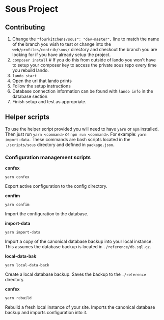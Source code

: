 # Sous Project

## Contributing

1. Change the `"fourkitchens/sous": "dev-master",` line to match the name of the branch you wish to test or change into the `web/profiles/contrib/sous/` directory and checkout the branch you are looking for if you have already setup the project.
2. `composer install` # If you do this from outside of lando you won't have to setup your composer key to access the private sous repo every time you rebuild lando.
3. `lando start`
4. Open the url that lando prints
5. Follow the setup instructions
6. Database connection information can be found with `lando info` in the database section.
7. Finish setup and test as appropriate.

## Helper scripts

To use the helper script provided you will need to have `yarn` or `npm` installed. Then just run `yarn <command>` or `npm run <command>`. For example: `yarn import-data`. These commands are bash scripts located in the `./scripts/sous` directory and defined in `package.json`.

### Configuration management scripts

**confex**

```
yarn confex
```

Export active configuration to the config directory.

**confim**

```
yarn confim
```

Import the configuration to the database.

**import-data**

```
yarn import-data
```

Import a copy of the canonical database backup into your local instance. This assumes the database backup is located in `./reference/db.sql.gz`.

**local-data-bak**

```
yarn local-data-back
```

Create a local database backup. Saves the backup to the `./reference` directory.

**confex**

```
yarn rebuild
```

Rebuild a fresh local instance of your site. Imports the canonical database backup and imports configuration into it.
